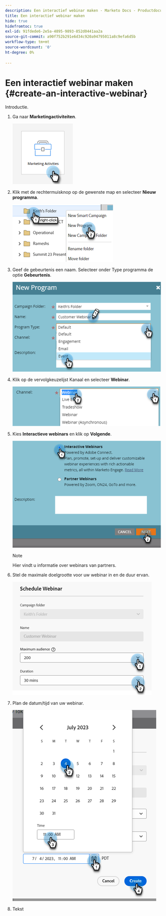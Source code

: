 ```yaml
---
description: Een interactief webinar maken - Marketo Docs - Productdocumentatie
title: Een interactief webinar maken
hide: true
hidefromtoc: true
exl-id: 91fdede6-2e5a-4895-9893-852d0441aa2a
source-git-commit: a90f752b291e6d34c920a94795011a8c9efa6d5b
workflow-type: tm+mt
source-wordcount: '0'
ht-degree: 0%

---
```


# Een interactief webinar maken {#create-an-interactive-webinar}

Introductie.

1. Ga naar **Marketingactiviteiten**.

   ![](assets/create-an-interactive-webinar-1.png)

1. Klik met de rechtermuisknop op de gewenste map en selecteer **Nieuw programma**.

   ![](assets/create-an-interactive-webinar-2.png)

1. Geef de gebeurtenis een naam. Selecteer onder Type programma de optie **Gebeurtenis**.

   ![](assets/create-an-interactive-webinar-3.png)

1. Klik op de vervolgkeuzelijst Kanaal en selecteer **Webinar**.

   ![](assets/create-an-interactive-webinar-4.png)

1. Kies **Interactieve webinars** en klik op **Volgende**.

   ![](assets/create-an-interactive-webinar-5.png)

   >[!NOTE]
   >
   >Hier vindt u informatie over webinars van partners.

1. Stel de maximale doelgrootte voor uw webinar in en de duur ervan.

   ![](assets/create-an-interactive-webinar-6.png)

1. Plan de datum/tijd van uw webinar.

   ![](assets/create-an-interactive-webinar-7.png)

1. Tekst
